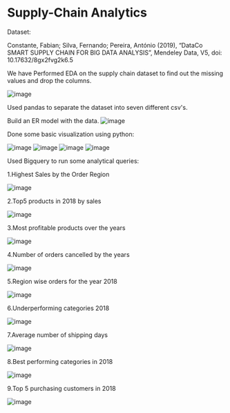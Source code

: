 # Supply-Chain Analytics



Dataset:

Constante, Fabian; Silva, Fernando; Pereira, António (2019), “DataCo SMART SUPPLY CHAIN FOR BIG DATA ANALYSIS”, Mendeley Data, V5, doi: 10.17632/8gx2fvg2k6.5


We have Performed EDA on the supply chain dataset to find out the missing values and drop the columns.

![image](https://user-images.githubusercontent.com/29980464/167240409-9a015905-2924-429a-a5b5-ed687993b070.png)

Used pandas to separate the dataset into seven different csv's.

Build an ER model with the data.
![image](https://user-images.githubusercontent.com/29980464/167240457-d052badd-6c02-41d0-9c65-34c9a265decb.png)

Done some basic visualization using python:

![image](https://user-images.githubusercontent.com/29980464/167240489-ddaed602-5598-4ab9-a1f1-11c1d47b5905.png)
![image](https://user-images.githubusercontent.com/29980464/167240497-a11998c3-e76f-4320-bd54-2a70ccdaf615.png)
![image](https://user-images.githubusercontent.com/29980464/167240532-b7d2bfc2-8798-45d1-8ac0-f0786cb7a667.png)
![image](https://user-images.githubusercontent.com/29980464/167240561-faa6b219-ab99-4d10-aa8d-166514124c37.png)


Used Bigquery to run some analytical queries:

1.Highest Sales by the Order Region


![image](https://user-images.githubusercontent.com/29980464/168871117-104eac65-f60e-488b-a4bd-9301996732e4.png)



2.Top5 products in 2018 by sales



![image](https://user-images.githubusercontent.com/29980464/168871183-47b2740c-620b-4242-babb-f5931f8b7fb0.png)



3.Most profitable products over the years



![image](https://user-images.githubusercontent.com/29980464/168871211-177c676d-ba67-4a29-8def-29c4f67ec2fc.png)



4.Number of orders cancelled by the years



![image](https://user-images.githubusercontent.com/29980464/168871268-155ecda6-3699-49cf-95a5-054a64c0b89e.png)

 

5.Region wise orders for the year 2018


![image](https://user-images.githubusercontent.com/29980464/168871344-87198e04-61ca-4b92-9390-8072baf9aa9d.png)



6.Underperforming categories 2018


 ![image](https://user-images.githubusercontent.com/29980464/168871385-a3b02f24-10a5-44af-a4e7-a940c6f25cde.png)


7.Average number of shipping days


![image](https://user-images.githubusercontent.com/29980464/168871429-39c40f01-7c44-42f3-bd2d-47b0a49fcae2.png)




8.Best performing categories in 2018


![image](https://user-images.githubusercontent.com/29980464/168871470-fa051252-e5ae-4797-ae1a-a9bd0e9f75c8.png)



9.Top 5 purchasing customers in 2018


![image](https://user-images.githubusercontent.com/29980464/168871535-48b42611-5a60-45be-aea2-88e0b3cb0c21.png)





















